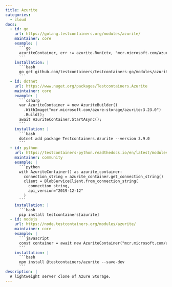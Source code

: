 ```yaml
---
title: Azurite
categories:
  - cloud
docs:
  - id: go
    url: https://golang.testcontainers.org/modules/azurite/
    maintainer: core
    example: |
      ```go
      azuriteContainer, err := azurite.Run(ctx, "mcr.microsoft.com/azure-storage/azurite:3.28.0")
      ```
    installation: |
      ```bash
      go get github.com/testcontainers/testcontainers-go/modules/azurite
      ```
  - id: dotnet
    url: https://www.nuget.org/packages/Testcontainers.Azurite
    maintainer: core
    example: |
      ```csharp
      var AzuriteContainer = new AzuriteBuilder()
        .WithImage("mcr.microsoft.com/azure-storage/azurite:3.23.0")
        .Build();
      await AzuriteContainer.StartAsync();
      ```
    installation: |
      ```bash
      dotnet add package Testcontainers.Azurite --version 3.9.0
      ```
  - id: python
    url: https://testcontainers-python.readthedocs.io/en/latest/modules/azurite/README.html
    maintainer: community
    example: |
      ```python
      with AzuriteContainer() as azurite_container:
        connection_string = azurite_container.get_connection_string()
        client = BlobServiceClient.from_connection_string(
          connection_string,
          api_version="2019-12-12"
        )
      ```
    installation: |
      ```bash
      pip install testcontainers[azurite]
  - id: nodejs
    url: https://node.testcontainers.org/modules/azurite/
    maintainer: core
    example: |
      ```javascript
      const container = await new AzuriteContainer("mcr.microsoft.com/azure-storage/azurite:3.33.0").start();
      ```
    installation: |
      ```bash
      npm install @testcontainers/azurite --save-dev
      ```
description: |
  A lightweight server clone of Azure Storage.
---
```

